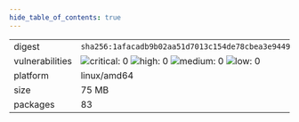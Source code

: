 ```yaml
---
hide_table_of_contents: true
---
```


<table>
<tr><td>digest</td><td><code>sha256:1afacadb9b02aa51d7013c154de78cbea3e94491466ab9334a78b6f6fafc08a9</code></td><tr><tr><td>vulnerabilities</td><td><img alt="critical: 0" src="https://img.shields.io/badge/critical-0-lightgrey"/> <img alt="high: 0" src="https://img.shields.io/badge/high-0-lightgrey"/> <img alt="medium: 0" src="https://img.shields.io/badge/medium-0-lightgrey"/> <img alt="low: 0" src="https://img.shields.io/badge/low-0-lightgrey"/> <!-- unspecified: 0 --></td></tr>
<tr><td>platform</td><td>linux/amd64</td></tr>
<tr><td>size</td><td>75 MB</td></tr>
<tr><td>packages</td><td>83</td></tr>
</table>
</details></table>
</details>

<table></table>

